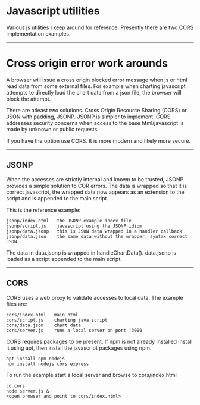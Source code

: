 # Javascript utilities

Various js utilities I keep around for reference. Presently there are
two CORS implementation examples.

--------------
# Cross origin error work arounds

A browser will issue a cross origin blocked error message when js or html
read data from some external files. For example when charting javascript 
attempts to directly load the chart data from a json file, the 
browser will block the attempt.

There are atleast two solutions. Cross Origin Resource Sharing (CORS) or JSON 
with padding, JSONP. JSONP is simpler to implement. CORS addresses security 
concerns when access to the base html/javascript is made by unknown or
public requests.

If you have the option use CORS. It is more modern and likely more secure.

--------------
## JSONP
When the accesses are strictly internal and known to be trusted, JSONP
provides a simple solution to COR errors. The data is wrapped so that it 
is correct javascript, the wrapped data now appears as an extension to
the script and is appended to the main script.

This is the reference example:

```
jsonp/index.html   the JSONP example index file
jsonp/script.js    javascript using the JSONP idiom
jsonp/data.jsonp   this is JSON data wrapped in a handler callback
jsonp/data.json    the same data without the wrapper, syntax correct JSON
```

The data in data.jsonp is wrapped in handleChartData(). data.jsonp is loaded 
as a script appended to the main script.

--------------
## CORS 

CORS uses a web proxy to validate accesses to local data. The example
files are:

```
cors/index.html   main html
cors/script.js    charting java script
cors/data.json    chart data
cors/server.js    runs a local server on port :3000
```
CORS requires packages to be present. If npm is not already installed
install it using apt, then install the javascript packages using npm.

```
apt install npm nodejs 
npm install nodejs cors express
```
To run the example start a local server and browse to cors/index.html

```
cd cors
node server.js &
<open browser and point to cors/index.html>
```

